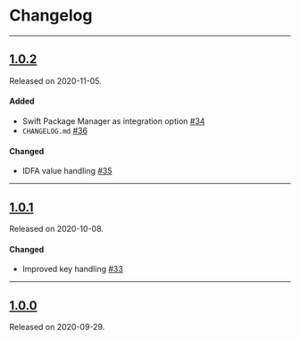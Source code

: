 # Changelog

---

## [1.0.2](https://github.com/Rakuten-Advertising-Developers/RakutenAdvertisingAttribution-iOS-SDK/releases/tag/1.0.2)
Released on 2020-11-05.

#### Added
- Swift Package Manager as integration option [#34](https://github.com/Rakuten-Advertising-Developers/RakutenAdvertisingAttribution-iOS-SDK/pull/34)
- `CHANGELOG.md` [#36](https://github.com/Rakuten-Advertising-Developers/RakutenAdvertisingAttribution-iOS-SDK/pull/36)

#### Changed
- IDFA value handling [#35](https://github.com/Rakuten-Advertising-Developers/RakutenAdvertisingAttribution-iOS-SDK/pull/35)

---

## [1.0.1](https://github.com/Rakuten-Advertising-Developers/RakutenAdvertisingAttribution-iOS-SDK/releases/tag/1.0.1)
Released on 2020-10-08.

#### Changed
- Improved key handling [#33](https://github.com/Rakuten-Advertising-Developers/RakutenAdvertisingAttribution-iOS-SDK/pull/33)

---

## [1.0.0](https://github.com/Rakuten-Advertising-Developers/RakutenAdvertisingAttribution-iOS-SDK/releases/tag/1.0.0)
Released on 2020-09-29.